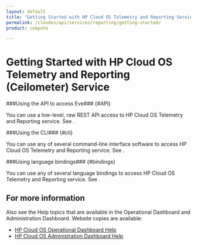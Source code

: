 ```yaml
---
layout: default
title: "Getting Started with HP Cloud OS Telemetry and Reporting Service"
permalink: /cloudos/api/services/reporting/getting-started/
product: compute

---
```

# Getting Started with HP Cloud OS Telemetry and Reporting (Ceilometer) Service #

<!-- modeled after HP Cloud Networking Getting Started (network.getting.started.md) -->


###Using the API to access Eve### {#API}
 
You can use a low-level, raw REST API access to HP Cloud OS Telemetry and Reporting service. See .

###Using the CLI### {#cli}

You can use any of several command-line interface software to access HP Cloud OS Telemetry and Reporting service. See .

###Using language bindings### {#bindings}

You can use any of several language bindings to access HP Cloud OS Telemetry and Reporting service. See .


## For more information ##
Also see the Help topics that are available in the Operational Dashboard and Administration Dashboard.  Website copies are available:

* [HP Cloud OS Operational Dashboard Help](/cloudos/manage/operational-dashboard/)
* [HP Cloud OS Administration Dashboard Help](/cloudos/manage/administration-dashboard/)